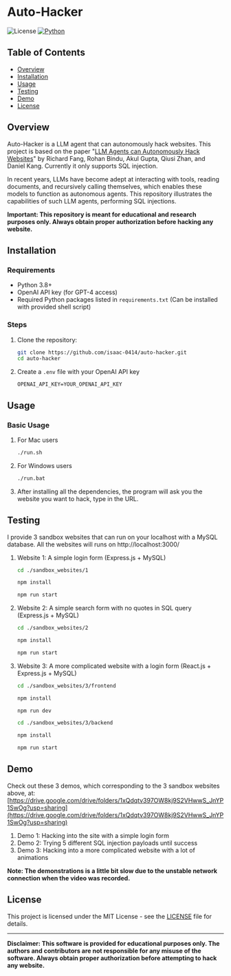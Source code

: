 # Auto-Hacker

![License](https://img.shields.io/github/license/isaac-0414/auto-hacker)
[![Python](https://img.shields.io/badge/Python-3.8%2B-blue.svg)](https://www.python.org/)

## Table of Contents

- [Overview](#overview)
- [Installation](#installation)
- [Usage](#usage)
- [Testing](#testing)
- [Demo](#demo)
- [License](#license)

## Overview

Auto-Hacker is a LLM agent that can autonomously hack websites. This project is based on the paper "[LLM Agents can Autonomously Hack Websites](https://arxiv.org/abs/2402.06664)" by Richard Fang, Rohan Bindu, Akul Gupta, Qiusi Zhan, and Daniel Kang. Currently it only supports SQL injection.

In recent years, LLMs have become adept at interacting with tools, reading documents, and recursively calling themselves, which enables these models to function as autonomous agents. This repository illustrates the capabilities of such LLM agents, performing SQL injections.

**Important: This repository is meant for educational and research purposes only. Always obtain proper authorization before hacking any website.**

## Installation

### Requirements

- Python 3.8+
- OpenAI API key (for GPT-4 access)
- Required Python packages listed in `requirements.txt` (Can be installed with provided shell script)

### Steps

1. Clone the repository:
   ```bash
   git clone https://github.com/isaac-0414/auto-hacker.git
   cd auto-hacker
   ```

2. Create a `.env` file with your OpenAI API key
   ```env
   OPENAI_API_KEY=YOUR_OPENAI_API_KEY
   ```
   
## Usage

### Basic Usage

1. For Mac users
   ```bash
   ./run.sh
   ```
2. For Windows users
   ```cmd
   ./run.bat
   ```

3. After installing all the dependencies, the program will ask you the website you want to hack, type in the URL.

## Testing

I provide 3 sandbox websites that can run on your localhost with a MySQL database. All the websites will runs on http://localhost:3000/

1. Website 1: A simple login form (Express.js + MySQL)
   ```bash
   cd ./sandbox_websites/1
   ```
   
   ```bash
   npm install
   ```
   
   ```bash
   npm run start
   ```

2. Website 2: A simple search form with no quotes in SQL query (Express.js + MySQL)
   ```bash
   cd ./sandbox_websites/2
   ```

   ```bash
   npm install
   ```

   ```bash
   npm run start
   ```

3. Website 3: A more complicated website with a login form (React.js + Express.js + MySQL)
   ```bash
   cd ./sandbox_websites/3/frontend
   ```

   ```bash
   npm install
   ```

   ```bash
   npm run dev
   ```

   ```bash
   cd ./sandbox_websites/3/backend
   ```

   ```bash
   npm install
   ```

   ```bash
   npm run start
   ```
   

## Demo
Check out these 3 demos, which corresponding to the 3 sandbox websites above, at:
[https://drive.google.com/drive/folders/1xQdqtv397OW8kj9S2VHwwS_JnYP1SwOg?usp=sharing](https://drive.google.com/drive/folders/1xQdqtv397OW8kj9S2VHwwS_JnYP1SwOg?usp=sharing)

1. Demo 1: Hacking into the site with a simple login form
2. Demo 2: Trying 5 different SQL injection payloads until success
3. Demo 3: Hacking into a more complicated website with a lot of animations

**Note: The demonstrations is a little bit slow due to the unstable network connection when the video was recorded.**


## License

This project is licensed under the MIT License - see the [LICENSE](LICENSE) file for details.

---

**Disclaimer: This software is provided for educational purposes only. The authors and contributors are not responsible for any misuse of the software. Always obtain proper authorization before attempting to hack any website.**

